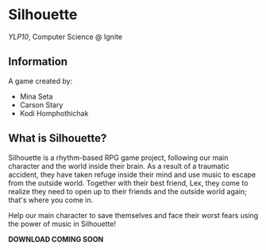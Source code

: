 # Silhouette 
_YLP10_, Computer Science @ Ignite

## Information
A game created by: 
- Mina Seta
- Carson Stary
- Kodi Homphothichak

## What is Silhouette?
Silhouette is a rhythm-based RPG game project, following our main character and the world inside their brain. As a result of a traumatic accident, they have taken refuge inside their mind and use music to escape from the outside world. Together with their best friend, Lex, they come to realize they need to open up to their friends and the outside world again; that's where you come in. 

Help our main character to save themselves and face their worst fears using the power of music in Silhouette! 

**DOWNLOAD COMING SOON**
